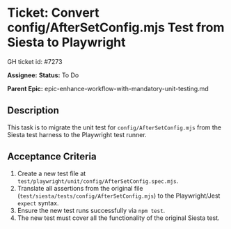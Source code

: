 # Ticket: Convert config/AfterSetConfig.mjs Test from Siesta to Playwright

GH ticket id: #7273

**Assignee:**
**Status:** To Do

**Parent Epic:** epic-enhance-workflow-with-mandatory-unit-testing.md

## Description

This task is to migrate the unit test for `config/AfterSetConfig.mjs` from the Siesta test harness to the Playwright test runner.

## Acceptance Criteria

1.  Create a new test file at `test/playwright/unit/config/AfterSetConfig.spec.mjs`.
2.  Translate all assertions from the original file (`test/siesta/tests/config/AfterSetConfig.mjs`) to the Playwright/Jest `expect` syntax.
3.  Ensure the new test runs successfully via `npm test`.
4.  The new test must cover all the functionality of the original Siesta test.
